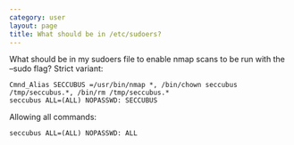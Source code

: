 ```yaml
---
category: user
layout: page
title: What should be in /etc/sudoers?
---
```

What should be in my sudoers file to enable nmap scans to be run with the
–sudo flag? Strict variant:

    
    
    Cmnd_Alias SECCUBUS =/usr/bin/nmap *, /bin/chown seccubus /tmp/seccubus.*, /bin/rm /tmp/seccubus.*
    seccubus ALL=(ALL) NOPASSWD: SECCUBUS
    

Allowing all commands:

    
    
    seccubus ALL=(ALL) NOPASSWD: ALL
    

